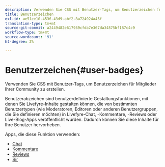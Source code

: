 ```yaml
---
description: Verwenden Sie CSS mit Benutzer-Tags, um Benutzerzeichen für Mitglieder Ihrer Community zu erstellen.
title: Benutzerzeichen
exl-id: ae51ee10-4536-43d9-abf2-8a724924a45f
translation-type: tm+mt
source-git-commit: a2449482e617939cfda7e367da34875bf187c4c9
workflow-type: tm+mt
source-wordcount: '91'
ht-degree: 2%

---
```


# Benutzerzeichen{#user-badges}

Verwenden Sie CSS mit Benutzer-Tags, um Benutzerzeichen für Mitglieder Ihrer Community zu erstellen.

Benutzerabzeichen sind benutzerdefinierte Gestaltungsfunktionen, mit denen Sie Livefyre-Inhalte gestalten können, die von bestimmten Benutzertypen (wie Moderatoren, Editoren oder anderen Benutzergruppen, die Sie definieren möchten) in Livefyre-Chat, -Kommentare, -Reviews oder Live-Blog-Apps veröffentlicht wurden. Dadurch können Sie diese Inhalte für Ihre Benutzer hervorheben.

Apps, die diese Funktion verwenden:

* [Chat](../../c-about-apps/c-chat-app/c-chat-app.md#c_chat_app)
* [Kommentare](/help/using/c-about-apps/c-comments/c-comments.md)
* [Reviews](../../c-about-apps/c-reviews-app/c-reviews-app.md#c_reviews_app)
* [Sir](../../c-about-apps/c-sidenotes-app/c-sidenotes-app.md#c_sidenotes_app)
